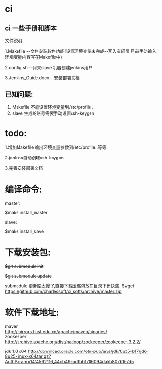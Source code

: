 ci
==

ci 一些手册和脚本
---
文件说明

1.Makefile --文件安装软件功能(设置环境变量未完成--写入有问题,目前手动输入,环境变量内容写在Makefile中)

2.config.sh --用来slave 机器创建jenkins用户

3.Jenkins_Guide.docx --安装部署文档

已知问题:
---
1. Makefile 不能设置环境变量到/etc/profile ..
2. slave 生成的账号需要手动设置ssh-keygen 

todo:
===
1.增加Makefile 输出环境变量参数到/etc/profile..等等 

2.jenkins自动创建ssh-keygen

3.完善安装部署文档


编译命令:
===
master:

$make install_master


slave:

$make install_slave

下载安装包:
===
<del>$git submodule init</del>

<del>$git submodule update</del>

submodule 更新库太慢了,直接下载压缩包放在目录下还快些.
$wget https://github.com/charlessoft/ci_softs/archive/master.zip 


软件下载地址:
===
maven  
http://mirrors.hust.edu.cn/apache/maven/binaries/  
zookeeper  
http://archive.apache.org/dist/hadoop/zookeeper/zookeeper-3.2.2/  

jdk 1.8 x64
http://download.oracle.com/otn-pub/java/jdk/8u25-b17/jdk-8u25-linux-x64.tar.gz?AuthParam=1414562116_44cb49eadfbb1706094da5b807b167d5
